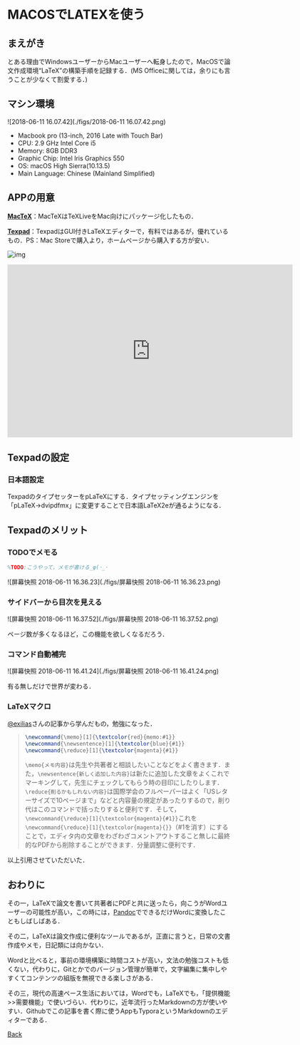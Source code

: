 # MACOSでLATEXを使う

## まえがき

とある理由でWindowsユーザーからMacユーザーへ転身したので，MacOSで論文作成環境“LaTeX”の構築手順を記録する．(MS Officeに関しては，余りにも言うことが少なくて割愛する．)

## マシン環境

![2018-06-11 16.07.42](./figs/2018-06-11 16.07.42.png)

* Macbook pro (13-inch, 2016 Late with Touch Bar)
* CPU: 2.9 GHz Intel Core i5
* Memory: 8GB DDR3
* Graphic Chip: Intel Iris Graphics 550
* OS: macOS High Sierra(10.13.5)
* Main Language: Chinese (Mainland Simplified)

## APPの用意

[**MacTeX**](https://tug.org/mactex/)：MacTeXはTeXLiveをMac向けにパッケージ化したもの．

[**Texpad**](https://www.texpad.com/)：TexpadはGUI付きLaTeXエディターで，有料ではあるが，優れているもの．PS：Mac Storeで購入より，ホームページから購入する方が安い．

![img](https://www.texpad.com/static/images/news/sawtooth-18.png)

<iframe src="https://player.vimeo.com/video/231354048" width="640" height="388" frameborder="0" allowfullscreen></iframe>

## Texpadの設定

### 日本語設定

TexpadのタイプセッターをpLaTeXにする．タイプセッティングエンジンを「pLaTeX→dvipdfmx」に変更することで日本語LaTeX2eが通るようになる．

## Texpadのメリット

### TODOでメモる

``` latex
%TODO:こうやって，メモが書ける_φ(･_･
```

![屏幕快照 2018-06-11 16.36.23](./figs/屏幕快照 2018-06-11 16.36.23.png)

### サイドバーから目次を見える

![屏幕快照 2018-06-11 16.37.52](./figs/屏幕快照 2018-06-11 16.37.52.png)

ページ数が多くなるほど，この機能を欲しくなるだろう．

### コマンド自動補完

![屏幕快照 2018-06-11 16.41.24](./figs/屏幕快照 2018-06-11 16.41.24.png)

有る無しだけで世界が変わる．

### LaTeXマクロ

[ @exilias](https://qiita.com/exilias/items/70696e9e8dd65e4b7eb9)さんの記事から学んだもの，勉強になった．

> ``` latex
> \newcommand{\memo}[1]{\textcolor{red}{memo:#1}}
> \newcommand{\newsentence}[1]{\textcolor{blue}{#1}}
> \newcommand{\reduce}[1]{\textcolor{magenta}{#1}}
> ```
>
> `\memo{メモ内容}`は先生や共著者と相談したいことなどをよく書きます．また，`\newsentence{新しく追加した内容}`は新たに追加した文章をよくこれでマーキングして，先生にチェックしてもらう時の目印にしたりします．`\reduce{削るかもしれない内容}`は国際学会のフルペーパーはよく「USレターサイズで10ページまで」などと内容量の規定があったりするので，削り代はこのコマンドで括ったりすると便利です．そして，`\newcommand{\reduce}[1]{\textcolor{magenta}{#1}}`これを`\newcommand{\reduce}[1]{\textcolor{magenta}{}}`（#1を消す）にすることで，エディタ内の文章をわざわざコメントアウトすること無しに最終的なPDFから削除することができます．分量調整に便利です．

以上引用させていただいた．

## おわりに

その一，LaTeXで論文を書いて共著者にPDFと共に送ったら，向こうがWordユーザーの可能性が高い，この時には，[Pandoc](https://pandoc.org/)でできるだけWordに変換したこともしばしばある．

その二，LaTeXは論文作成に便利なツールであるが，正直に言うと，日常の文書作成やメモ，日記類には向かない．

Wordと比べると，事前の環境構築に時間コストが高い，文法の勉強コストも低くない，代わりに，Gitとかでのバージョン管理が簡単で，文字編集に集中しやすくてコンテンツの組版を無視できる楽しさがある．

その三，現代の高速ペース生活においては，Wordでも，LaTeXでも，「提供機能>>需要機能」で使いづらい．代わりに，近年流行ったMarkdownの方が使いやすい．Githubでこの記事を書く際に使うAppもTyporaというMarkdownのエディターである．

[Back](README.md)